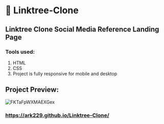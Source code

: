 # :evergreen_tree: Linktree-Clone 

## Linktree Clone Social Media Reference Landing Page

### Tools used:
1. HTML
2. CSS
3. Project is fully responsive for mobile and desktop

## Project Preview:

![FKTaFpWXMAEXGex](https://user-images.githubusercontent.com/40047791/178818090-512d5ae2-c293-418a-8163-8d33d491ddde.jpg)

### https://ark229.github.io/Linktree-Clone/
